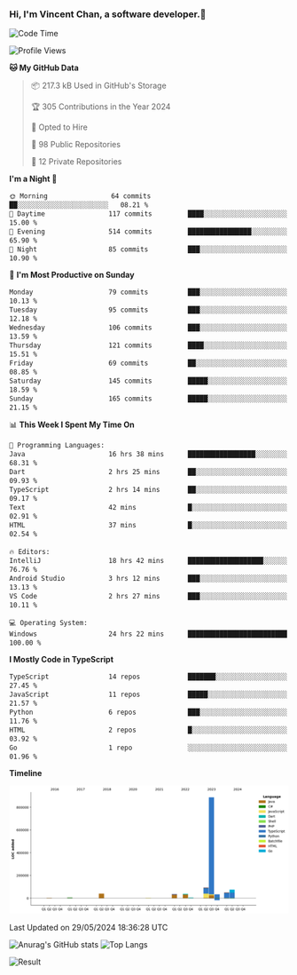 ### Hi, I'm Vincent Chan, a software developer.👋

<!--
**hkvincent/hkvincent** is a ✨ _special_ ✨ repository because its `README.md` (this file) appears on your GitHub profile.

Here are some ideas to get you started:

- 🔭 I’m currently working on ...
- 🌱 I’m currently learning ...
- 👯 I’m looking to collaborate on ...
- 🤔 I’m looking for help with ...
- 💬 Ask me about ...
- 📫 How to reach me: ...
- 😄 Pronouns: ...
- ⚡ Fun fact: ...
-->
<!--START_SECTION:waka-->
![Code Time](http://img.shields.io/badge/Code%20Time-1%2C192%20hrs%2018%20mins-blue)

![Profile Views](http://img.shields.io/badge/Profile%20Views-0-blue)

**🐱 My GitHub Data** 

> 📦 217.3 kB Used in GitHub's Storage 
 > 
> 🏆 305 Contributions in the Year 2024
 > 
> 💼 Opted to Hire
 > 
> 📜 98 Public Repositories 
 > 
> 🔑 12 Private Repositories 
 > 
**I'm a Night 🦉** 

```text
🌞 Morning                64 commits          ██░░░░░░░░░░░░░░░░░░░░░░░   08.21 % 
🌆 Daytime                117 commits         ████░░░░░░░░░░░░░░░░░░░░░   15.00 % 
🌃 Evening                514 commits         ████████████████░░░░░░░░░   65.90 % 
🌙 Night                  85 commits          ███░░░░░░░░░░░░░░░░░░░░░░   10.90 % 
```
📅 **I'm Most Productive on Sunday** 

```text
Monday                   79 commits          ███░░░░░░░░░░░░░░░░░░░░░░   10.13 % 
Tuesday                  95 commits          ███░░░░░░░░░░░░░░░░░░░░░░   12.18 % 
Wednesday                106 commits         ███░░░░░░░░░░░░░░░░░░░░░░   13.59 % 
Thursday                 121 commits         ████░░░░░░░░░░░░░░░░░░░░░   15.51 % 
Friday                   69 commits          ██░░░░░░░░░░░░░░░░░░░░░░░   08.85 % 
Saturday                 145 commits         █████░░░░░░░░░░░░░░░░░░░░   18.59 % 
Sunday                   165 commits         █████░░░░░░░░░░░░░░░░░░░░   21.15 % 
```


📊 **This Week I Spent My Time On** 

```text
💬 Programming Languages: 
Java                     16 hrs 38 mins      █████████████████░░░░░░░░   68.31 % 
Dart                     2 hrs 25 mins       ██░░░░░░░░░░░░░░░░░░░░░░░   09.93 % 
TypeScript               2 hrs 14 mins       ██░░░░░░░░░░░░░░░░░░░░░░░   09.17 % 
Text                     42 mins             █░░░░░░░░░░░░░░░░░░░░░░░░   02.91 % 
HTML                     37 mins             █░░░░░░░░░░░░░░░░░░░░░░░░   02.54 % 

🔥 Editors: 
IntelliJ                 18 hrs 42 mins      ███████████████████░░░░░░   76.76 % 
Android Studio           3 hrs 12 mins       ███░░░░░░░░░░░░░░░░░░░░░░   13.13 % 
VS Code                  2 hrs 27 mins       ███░░░░░░░░░░░░░░░░░░░░░░   10.11 % 

💻 Operating System: 
Windows                  24 hrs 22 mins      █████████████████████████   100.00 % 
```

**I Mostly Code in TypeScript** 

```text
TypeScript               14 repos            ███████░░░░░░░░░░░░░░░░░░   27.45 % 
JavaScript               11 repos            █████░░░░░░░░░░░░░░░░░░░░   21.57 % 
Python                   6 repos             ███░░░░░░░░░░░░░░░░░░░░░░   11.76 % 
HTML                     2 repos             █░░░░░░░░░░░░░░░░░░░░░░░░   03.92 % 
Go                       1 repo              ░░░░░░░░░░░░░░░░░░░░░░░░░   01.96 % 
```



**Timeline**

![Lines of Code chart](https://raw.githubusercontent.com/hkvincent/hkvincent/main/assets/bar_graph.png)


 Last Updated on 29/05/2024 18:36:28 UTC
<!--END_SECTION:waka-->
![Anurag's GitHub stats](https://github-readme-stats.vercel.app/api?username=hkvincent&rank_icon=github&hide=contribs,prs)
![Top Langs](https://github-readme-stats.vercel.app/api/top-langs/?username=hkvincent&layout=compact)

![Result](https://image-keeper.vincentchan.workers.dev/file/eff033ac20714fe72c62b.png)
